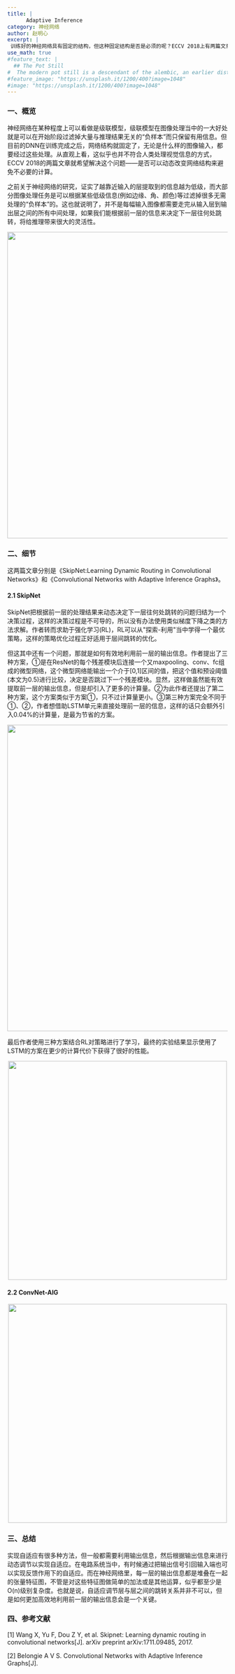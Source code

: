 ```yaml
---
title: |
      Adaptive Inference
category: 神经网络
author: 赵明心
excerpt: |
 训练好的神经网络具有固定的结构，但这种固定结构是否是必须的呢？ECCV 2018上有两篇文章对这个问题进行了研究。他们使用了不同的方法在推理阶段动态改变网络结构，这一方面减少了推理过程的计算量，另一方面也因为这种类似正则化或者Dropout的操作提高了模型的泛化能力。
use_math: true
#feature_text: |
  ## The Pot Still
#  The modern pot still is a descendant of the alembic, an earlier distillation device
#feature_image: "https://unsplash.it/1200/400?image=1048"
#image: "https://unsplash.it/1200/400?image=1048"
---
```


### 一、概览
神经网络在某种程度上可以看做是级联模型，级联模型在图像处理当中的一大好处就是可以在开始阶段过滤掉大量与推理结果无关的“负样本”而只保留有用信息。但目前的DNN在训练完成之后，网络结构就固定了，无论是什么样的图像输入，都要经过这些处理。从直观上看，这似乎也并不符合人类处理视觉信息的方式，ECCV 2018的两篇文章就希望解决这个问题——是否可以动态改变网络结构来避免不必要的计算。

之前关于神经网络的研究，证实了越靠近输入的层提取到的信息越为低级，而大部分图像处理任务是可以根据某些低级信息(例如边缘、角、颜色)等过滤掉很多无需处理的“负样本”的。这也就说明了，并不是每幅输入图像都需要走完从输入层到输出层之间的所有中间处理，如果我们能根据前一层的信息来决定下一层往何处跳转，将给推理带来很大的灵活性。

<center>
<img src="http://wx3.sinaimg.cn/large/41f56ddcly1fxa4sc9f4ij213o05pabw.jpg" width="700px">
</center>

### 二、细节

这两篇文章分别是《SkipNet:Learning Dynamic Routing in Convolutional Networks》和《Convolutional Networks with Adaptive Inference Graphs》。

#### 2.1 SkipNet

SkipNet把根据前一层的处理结果来动态决定下一层往何处跳转的问题归结为一个决策过程，这样的决策过程是不可导的，所以没有办法使用类似梯度下降之类的方法求解。作者转而求助于强化学习(RL)，RL可以从"探索-利用"当中学得一个最优策略，这样的策略优化过程正好适用于层间跳转的优化。

但这其中还有一个问题，那就是如何有效地利用前一层的输出信息。作者提出了三种方案，①是在ResNet的每个残差模块后连接一个又maxpooling、conv、fc组成的微型网络，这个微型网络能输出一个介于[0,1]区间的值，把这个值和预设阈值(本文为0.5)进行比较，决定是否跳过下一个残差模块。显然，这样做虽然能有效提取前一层的输出信息，但是却引入了更多的计算量。②为此作者还提出了第二种方案，这个方案类似于方案①，只不过计算量更小。③第三种方案完全不同于①、②，作者想借助LSTM单元来直接处理前一层的信息，这样的话只会额外引入0.04%的计算量，是最为节省的方案。

<center>
<img src="http://wx1.sinaimg.cn/large/41f56ddcly1fxa4saceo2j213w09ft9z.jpg" width="700px">
</center>

最后作者使用三种方案结合RL对策略进行了学习，最终的实验结果显示使用了LSTM的方案在更少的计算代价下获得了很好的性能。

<center>
<img src="http://wx4.sinaimg.cn/large/41f56ddcly1fxa4s87w1fj20sl0ckwgg.jpg" width="500px">
</center>

#### 2.2 ConvNet-AIG


<center>
<img src="http://wx3.sinaimg.cn/large/41f56ddcly1fxa69a6579g20a00670vb.gif" width="500px">
</center>

### 三、总结

实现自适应有很多种方法，但一般都需要利用输出信息，然后根据输出信息来进行动态调节以实现自适应。在电路系统当中，有时候通过把输出信号引回输入端也可以实现反馈作用下的自适应。而在神经网络里，每一层的输出信息都是堆叠在一起的张量特征图，不管是对这些特征图做简单的加法或是其他运算，似乎都至少是O(n)级别复杂度。也就是说，自适应调节层与层之间的跳转关系并非不可以，但是如何更加高效地利用前一层的输出信息会是一个关键。

### 四、参考文献

[1] Wang X, Yu F, Dou Z Y, et al. Skipnet: Learning dynamic routing in convolutional networks[J]. arXiv preprint arXiv:1711.09485, 2017.

[2] Belongie A V S. Convolutional Networks with Adaptive Inference Graphs[J].
